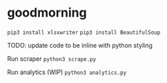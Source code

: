 # goodmorning

`pip3 install xlsxwriter`
`pip3 install BeautifulSoup`

TODO: update code to be inline with python styling 

Run scraper
```python3 scrape.py```

Run analytics (WIP)
```python3 analytics.py```